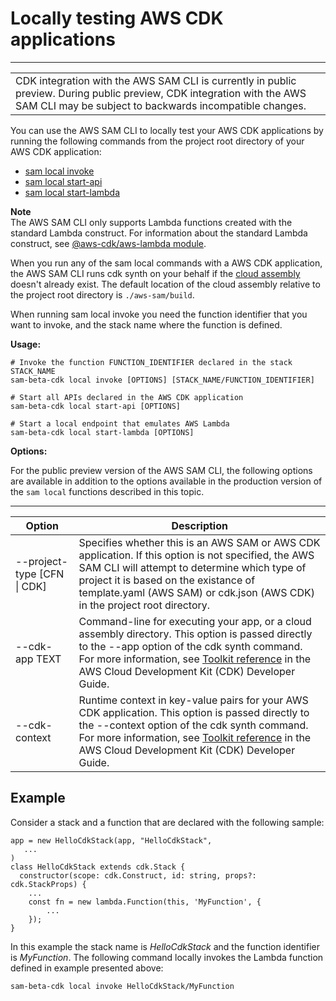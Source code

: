 # Locally testing AWS CDK applications<a name="serverless-cdk-testing"></a>


****  

|  | 
| --- |
| CDK integration with the AWS SAM CLI is currently in public preview\. During public preview, CDK integration with the AWS SAM CLI may be subject to backwards incompatible changes\. | 

You can use the AWS SAM CLI to locally test your AWS CDK applications by running the following commands from the project root directory of your AWS CDK application:
+ [sam local invoke](sam-cli-command-reference-sam-local-invoke.md)
+ [sam local start\-api](sam-cli-command-reference-sam-local-start-api.md)
+ [sam local start\-lambda](sam-cli-command-reference-sam-local-start-lambda.md)

**Note**  
The AWS SAM CLI only supports Lambda functions created with the standard Lambda construct\. For information about the standard Lambda construct, see [@aws\-cdk/aws\-lambda module](https://docs.aws.amazon.com/cdk/api/latest/docs/aws-lambda-readme.html)\.

When you run any of the sam local commands with a AWS CDK application, the AWS SAM CLI runs cdk synth on your behalf if the [cloud assembly](https://docs.aws.amazon.com/cdk/latest/guide/apps.html#apps_cloud_assembly) doesn't already exist\. The default location of the cloud assembly relative to the project root directory is `./aws-sam/build`\.

When running sam local invoke you need the function identifier that you want to invoke, and the stack name where the function is defined\.

**Usage:**

```
# Invoke the function FUNCTION_IDENTIFIER declared in the stack STACK_NAME
sam-beta-cdk local invoke [OPTIONS] [STACK_NAME/FUNCTION_IDENTIFIER]

# Start all APIs declared in the AWS CDK application
sam-beta-cdk local start-api [OPTIONS]

# Start a local endpoint that emulates AWS Lambda
sam-beta-cdk local start-lambda [OPTIONS]
```

**Options:**

For the public preview version of the AWS SAM CLI, the following options are available in addition to the options available in the production version of the `sam local` functions described in this topic\.


****  

| Option | Description | 
| --- | --- | 
| \-\-project\-type \[CFN \| CDK\] | Specifies whether this is an AWS SAM or AWS CDK application\. If this option is not specified, the AWS SAM CLI will attempt to determine which type of project it is based on the existance of template\.yaml \(AWS SAM\) or cdk\.json \(AWS CDK\) in the project root directory\. | 
| \-\-cdk\-app TEXT | Command\-line for executing your app, or a cloud assembly directory\. This option is passed directly to the \-\-app option of the cdk synth command\. For more information, see [Toolkit reference](https://docs.aws.amazon.com/cdk/latest/guide/cli.html#cli-ref) in the AWS Cloud Development Kit \(CDK\) Developer Guide\. | 
| \-\-cdk\-context | Runtime context in key\-value pairs for your AWS CDK application\. This option is passed directly to the \-\-context option of the cdk synth command\. For more information, see [Toolkit reference](https://docs.aws.amazon.com/cdk/latest/guide/cli.html#cli-ref) in the AWS Cloud Development Kit \(CDK\) Developer Guide\. | 

## Example<a name="testing-cdk-applications-examples"></a>

Consider a stack and a function that are declared with the following sample:

```
app = new HelloCdkStack(app, "HelloCdkStack",
   ...
)
class HelloCdkStack extends cdk.Stack {
  constructor(scope: cdk.Construct, id: string, props?: cdk.StackProps) {
    ...
    const fn = new lambda.Function(this, 'MyFunction', {
  		...
	});
}
```

In this example the stack name is *HelloCdkStack* and the function identifier is *MyFunction*\. The following command locally invokes the Lambda function defined in example presented above:

```
sam-beta-cdk local invoke HelloCdkStack/MyFunction
```
